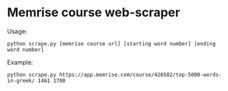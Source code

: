 # Memrise course web-scraper

Usage:
```
python scrape.py [memrise course url] [starting word number] [ending word number] 
```

Example:
```
python scrape.py https://app.memrise.com/course/426582/top-5000-words-in-greek/ 1461 1700
```